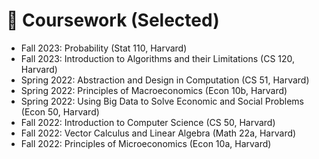 # 🥇 Coursework (Selected)
- Fall 2023: Probability (Stat 110, Harvard)
- Fall 2023: Introduction to Algorithms and their Limitations (CS 120, Harvard)
- Spring 2022: Abstraction and Design in Computation (CS 51, Harvard)
- Spring 2022: Principles of Macroeconomics (Econ 10b, Harvard)
- Spring 2022: Using Big Data to Solve Economic and Social Problems (Econ 50, Harvard)
- Fall 2022: Introduction to Computer Science (CS 50, Harvard)
- Fall 2022: Vector Calculus and Linear Algebra (Math 22a, Harvard)
- Fall 2022: Principles of Microeconomics (Econ 10a, Harvard)